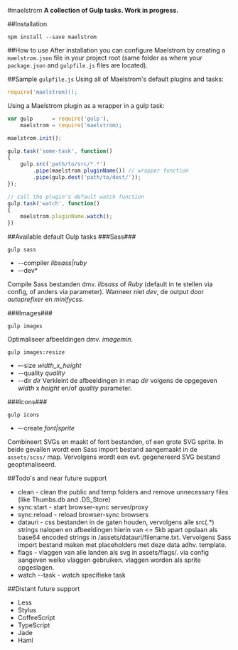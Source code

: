 #maelstrom
**A collection of Gulp tasks. Work in progress.**

##Installation
```
npm install --save maelstrom
```

##How to use
After installation you can configure Maelstrom by creating a `maelstrom.json` file in your project root (same folder as where your `package.json` and `gulpfile.js` files are located).


##Sample `gulpfile.js`
Using all of Maelstrom's default plugins and tasks:
```js
require('maelstrom)();
```

Using a Maelstrom plugin as a wrapper in a gulp task:
```js
var gulp      = require('gulp'),
    maelstrom = require('maelstrom);

maelstrom.init();

gulp.task('some-task', function()
{
    gulp.src('path/to/src/*.*')
        .pipe(maelstrom.pluginName()) // wrapper function
        .pipe(gulp.dest('path/to/dest/'));
});

// call the plugin's default watch function
gulp.task('watch', function()
{
    maelstrom.pluginName.watch();
})

```

##Available default Gulp tasks
###Sass###
```
gulp sass
```
- --compiler _libsass|ruby_
- --dev*

Compile Sass bestanden dmv. _libsass_ of _Ruby_ (default in te stellen via config, of anders via parameter). Wanneer niet *dev*, de output door _autoprefixer_ en _minifycss_.

###Images###
```
gulp images
```
Optimaliseer afbeeldingen dmv. _imagemin_.

```
gulp images:resize
```
- –-size _width_x_height_
- --quality _quality_
- --dir _dir_
Verkleint de afbeeldingen in map *dir* volgens de opgegeven *width* x *height* en/of *quality* parameter.

###Icons###
```
gulp icons
```
- –-create _font|sprite_

Combineert SVGs en maakt of font bestanden, of een grote SVG sprite. In beide gevallen wordt een Sass import bestand aangemaakt in de `assets/scss/` map. Vervolgens wordt een evt. gegenereerd SVG bestand geoptimaliseerd.

##Todo's and near future support
- clean - clean the public and temp folders and remove unnecessary files (like Thumbs.db and .DS_Store)
- sync:start - start browser-sync server/proxy
- sync:reload - reload browser-sync browsers
- datauri - css bestanden in de gaten houden, vervolgens alle src(.*) strings nalopen en afbeeldingen hierin van <= 5kb apart opslaan als base64 encoded strings in /assets/datauri/filename.txt. Vervolgens Sass import bestand maken met placeholders met deze data adhv. template.
- flags - vlaggen van alle landen als svg in assets/flags/. via config aangeven welke vlaggen gebruiken. vlaggen worden als sprite opgeslagen.
- watch --task <task> - watch specifieke task

##Distant future support
- Less
- Stylus
- CoffeeScript
- TypeScript
- Jade
- Haml
